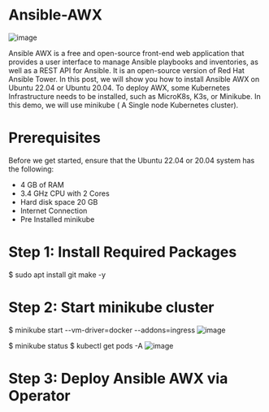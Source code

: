 # Ansible-AWX

![image](https://github.com/user-attachments/assets/2a7d2202-07f3-4b94-ac76-f44f0122e428)

Ansible AWX is a free and open-source front-end web application that provides a user interface to manage Ansible playbooks and inventories, as well as a REST API for Ansible. It is an open-source version of Red Hat Ansible Tower.
In this post, we will show you how to install Ansible AWX on Ubuntu 22.04 or Ubuntu 20.04. To deploy AWX, some Kubernetes Infrastructure needs to be installed, such as MicroK8s, K3s, or Minikube. In this demo, we will use minikube ( A Single node Kubernetes cluster).

# Prerequisites


Before we get started, ensure that the Ubuntu 22.04 or 20.04 system has the following:

- 4 GB of RAM
- 3.4 GHz CPU with 2 Cores
- Hard disk space 20 GB
- Internet Connection
- Pre Installed minikube

# Step 1: Install Required Packages
$ sudo apt install git make -y

# Step 2: Start minikube cluster

$ minikube start --vm-driver=docker --addons=ingress
![image](https://github.com/user-attachments/assets/4a0d9c6e-e9e2-4660-ada1-bd69daa30bf3)

$ minikube status
$ kubectl get pods -A
![image](https://github.com/user-attachments/assets/c20682a7-bff8-43c2-8941-cefd26a23da2)


# Step 3: Deploy Ansible AWX via Operator

